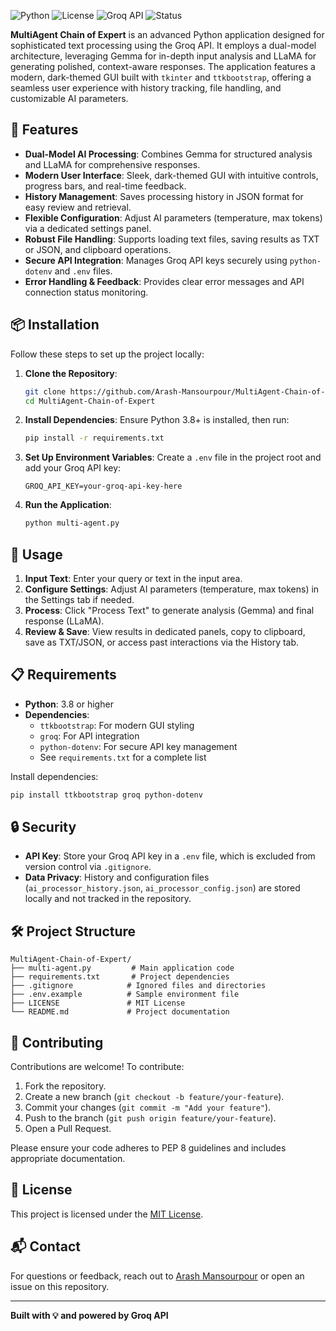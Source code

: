  ![Python](https://img.shields.io/badge/Python-3.8+-3776AB.svg?logo=python&logoColor=white)
 ![License](https://img.shields.io/badge/License-MIT-blue.svg)
 ![Groq API](https://img.shields.io/badge/Groq-API-4B9B5F.svg)
 ![Status](https://img.shields.io/badge/Status-Active-green.svg)

 **MultiAgent Chain of Expert** is an advanced Python application designed for sophisticated text processing using the Groq API. It employs a dual-model architecture, leveraging Gemma for in-depth input analysis and LLaMA for generating polished, context-aware responses. The application features a modern, dark-themed GUI built with `tkinter` and `ttkbootstrap`, offering a seamless user experience with history tracking, file handling, and customizable AI parameters.

 ## 🌟 Features

 - **Dual-Model AI Processing**: Combines Gemma for structured analysis and LLaMA for comprehensive responses.
 - **Modern User Interface**: Sleek, dark-themed GUI with intuitive controls, progress bars, and real-time feedback.
 - **History Management**: Saves processing history in JSON format for easy review and retrieval.
 - **Flexible Configuration**: Adjust AI parameters (temperature, max tokens) via a dedicated settings panel.
 - **Robust File Handling**: Supports loading text files, saving results as TXT or JSON, and clipboard operations.
 - **Secure API Integration**: Manages Groq API keys securely using `python-dotenv` and `.env` files.
 - **Error Handling & Feedback**: Provides clear error messages and API connection status monitoring.

 ## 📦 Installation

 Follow these steps to set up the project locally:

 1. **Clone the Repository**:
    ```bash
    git clone https://github.com/Arash-Mansourpour/MultiAgent-Chain-of-Expert.git
    cd MultiAgent-Chain-of-Expert
    ```

 2. **Install Dependencies**:
    Ensure Python 3.8+ is installed, then run:
    ```bash
    pip install -r requirements.txt
    ```

 3. **Set Up Environment Variables**:
    Create a `.env` file in the project root and add your Groq API key:
    ```
    GROQ_API_KEY=your-groq-api-key-here
    ```

 4. **Run the Application**:
    ```bash
    python multi-agent.py
    ```

 ## 🚀 Usage

 1. **Input Text**: Enter your query or text in the input area.
 2. **Configure Settings**: Adjust AI parameters (temperature, max tokens) in the Settings tab if needed.
 3. **Process**: Click "Process Text" to generate analysis (Gemma) and final response (LLaMA).
 4. **Review & Save**: View results in dedicated panels, copy to clipboard, save as TXT/JSON, or access past interactions via the History tab.

 ## 📋 Requirements

 - **Python**: 3.8 or higher
 - **Dependencies**:
   - `ttkbootstrap`: For modern GUI styling
   - `groq`: For API integration
   - `python-dotenv`: For secure API key management
   - See `requirements.txt` for a complete list

 Install dependencies:
 ```bash
 pip install ttkbootstrap groq python-dotenv
 ```

 ## 🔒 Security

 - **API Key**: Store your Groq API key in a `.env` file, which is excluded from version control via `.gitignore`.
 - **Data Privacy**: History and configuration files (`ai_processor_history.json`, `ai_processor_config.json`) are stored locally and not tracked in the repository.

 ## 🛠 Project Structure

 ```
 MultiAgent-Chain-of-Expert/
 ├── multi-agent.py         # Main application code
 ├── requirements.txt       # Project dependencies
 ├── .gitignore            # Ignored files and directories
 ├── .env.example          # Sample environment file
 ├── LICENSE               # MIT License
 └── README.md             # Project documentation
 ```

 ## 🤝 Contributing

 Contributions are welcome! To contribute:

 1. Fork the repository.
 2. Create a new branch (`git checkout -b feature/your-feature`).
 3. Commit your changes (`git commit -m "Add your feature"`).
 4. Push to the branch (`git push origin feature/your-feature`).
 5. Open a Pull Request.

 Please ensure your code adheres to PEP 8 guidelines and includes appropriate documentation.

 ## 📜 License

 This project is licensed under the [MIT License](LICENSE).

 ## 📬 Contact

 For questions or feedback, reach out to [Arash Mansourpour](https://github.com/Arash-Mansourpour) or open an issue on this repository.

 ---

 **Built with 💡 and powered by Groq API**
